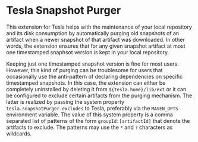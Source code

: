 Tesla Snapshot Purger
=====================

This extension for Tesla helps with the maintenance of your local repository and its disk consumption by automatically
purging old snapshots of an artifact when a newer snapshot of that artifact was downloaded. In other words, the extension
ensures that for any given snapshot artifact at most one timestamped snaphsot version is kept in your local repository.

Keeping just one timestamped snapshot version is fine for most users. However, this kind of purging can be troublesome for
users that occasionally use the anti-pattern of declaring dependencies on specific timestamped snapshots. In this case, the
extension can either be completely uninstalled by deleting it from `${tesla.home}/lib/ext` or it can be configured to exclude
certain artifacts from the purging mechanism. The latter is realized by passing the system property
`tesla.snapshotPurger.excludes` to Tesla, preferably via the `MAVEN_OPTS` environment variable. The value of this system
property is a comma separated list of patterns of the form `groupId:[artifactId]` that denote the artifacts to exclude.
The patterns may use the `*` and `?` characters as wildcards.
